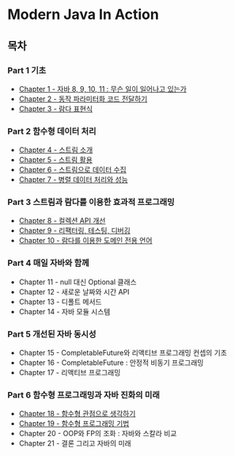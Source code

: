 # Modern Java In Action

## 목차

### Part 1 기초

- [Chapter 1 - 자바 8, 9, 10, 11 : 무슨 일이 일어나고 있는가](./contents/chapter01.md)
- [Chapter 2 - 동작 파라미터화 코드 전달하기](./contents/chapter02.md)
- [Chapter 3 - 람다 표현식](./contents/chapter03.md)

### Part 2 함수형 데이터 처리

- [Chapter 4 - 스트림 소개](./contents/chapter04.md)
- [Chapter 5 - 스트림 활용](./contents/chapter05.md)
- [Chapter 6 - 스트림으로 데이터 수집](./contents/chapter06.md)
- [Chapter 7 - 병렬 데이터 처리와 성능](./contents/chapter07.md)

### Part 3 스트림과 람다를 이용한 효과적 프로그래밍

- [Chapter 8 - 컬렉션 API 개선](./contents/chapter08.md)
- [Chapter 9 - 리팩터링, 테스팅, 디버깅](./contents/chapter09.md)
- [Chapter 10 - 람다를 이용한 도메인 전용 언어](./contents/chapter10.md)

### Part 4 매일 자바와 함께

- Chapter 11 - null 대신 Optional 클래스
- Chapter 12 - 새로운 날짜와 시간 API
- Chapter 13 - 디폴트 메서드
- Chapter 14 - 자바 모듈 시스템

### Part 5 개선된 자바 동시성

- Chapter 15 - CompletableFuture와 리액티브 프로그래밍 컨셉의 기초
- Chapter 16 - CompletableFuture : 안정적 비동기 프로그래밍
- Chapter 17 - 리액티브 프로그래밍

### Part 6 함수형 프로그래밍과 자바 진화의 미래

- [Chapter 18 - 함수형 관점으로 생각하기](./contents/chapter18.md)
- [Chapter 19 - 함수형 프로그래밍 기법](./contents/chapter19.md)
- Chapter 20 - OOP와 FP의 조화 : 자바와 스칼라 비교
- Chapter 21 - 결론 그리고 자바의 미래
